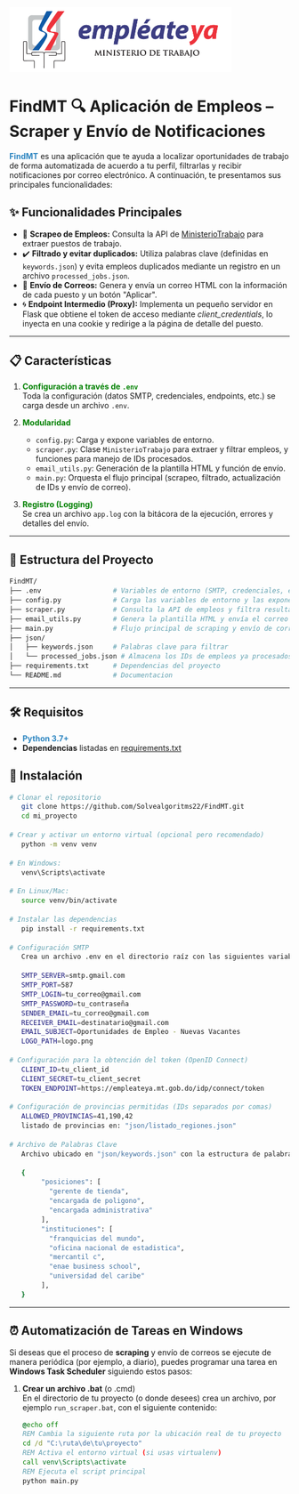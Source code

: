 <!-- Imagen de cabecera (puedes alojarla en tu repo, en la carpeta assets o donde prefieras) -->
<img src="https://github.com/Solvealgoritms22/FindMT/blob/main/assets/images/trabajo2.png" alt="Encabezado" width="400" padding="10"/>

# FindMT :mag: Aplicación de Empleos – Scraper y Envío de Notificaciones

<span style="color:#2E86C1"><strong>FindMT</strong></span> es una aplicación que te ayuda a localizar oportunidades de trabajo de forma automatizada de acuerdo a tu perfil, filtrarlas y recibir notificaciones por correo electrónico. A continuación, te presentamos sus principales funcionalidades:

## :sparkles: Funcionalidades Principales

- :dart: **Scrapeo de Empleos:** Consulta la API de [MinisterioTrabajo](https://empleateya.mt.gob.do) para extraer puestos de trabajo.
- :heavy_check_mark: **Filtrado y evitar duplicados:** Utiliza palabras clave (definidas en `keywords.json`) y evita empleos duplicados mediante un registro en un archivo `processed_jobs.json`.
- :email: **Envío de Correos:** Genera y envía un correo HTML con la información de cada puesto y un botón "Aplicar".
- :cyclone: **Endpoint Intermedio (Proxy):** Implementa un pequeño servidor en Flask que obtiene el token de acceso mediante *client_credentials*, lo inyecta en una cookie y redirige a la página de detalle del puesto.

---

## :clipboard: Características

1. <span style="color:green">**Configuración a través de `.env`**</span>  
   Toda la configuración (datos SMTP, credenciales, endpoints, etc.) se carga desde un archivo `.env`.

2. <span style="color:green">**Modularidad**</span>  
   - `config.py`: Carga y expone variables de entorno.  
   - `scraper.py`: Clase `MinisterioTrabajo` para extraer y filtrar empleos, y funciones para manejo de IDs procesados.  
   - `email_utils.py`: Generación de la plantilla HTML y función de envío.  
   - `main.py`: Orquesta el flujo principal (scrapeo, filtrado, actualización de IDs y envío de correo).

3. <span style="color:green">**Registro (Logging)**</span>  
   Se crea un archivo `app.log` con la bitácora de la ejecución, errores y detalles del envío.

---

## :file_folder: Estructura del Proyecto

```bash
FindMT/
├── .env                  # Variables de entorno (SMTP, credenciales, endpoints, etc.)
├── config.py             # Carga las variables de entorno y las expone
├── scraper.py            # Consulta la API de empleos y filtra resultados
├── email_utils.py        # Genera la plantilla HTML y envía el correo
├── main.py               # Flujo principal de scraping y envío de correos
├── json/
│   ├── keywords.json     # Palabras clave para filtrar
│   └── processed_jobs.json # Almacena los IDs de empleos ya procesados
├── requirements.txt      # Dependencias del proyecto
└── README.md             # Documentacion
```
---
## :hammer_and_wrench: Requisitos

- <span style="color:#2E86C1;">**Python 3.7+**</span>  
- **Dependencias** listadas en [requirements.txt](requirements.txt)

## :rocket: Instalación
```bash
# Clonar el repositorio
   git clone https://github.com/Solvealgoritms22/FindMT.git
   cd mi_proyecto
   
# Crear y activar un entorno virtual (opcional pero recomendado)
   python -m venv venv

# En Windows:
   venv\Scripts\activate

# En Linux/Mac:
   source venv/bin/activate

# Instalar las dependencias
   pip install -r requirements.txt

# Configuración SMTP
   Crea un archivo .env en el directorio raíz con las siguientes variables (ajusta los valores según tu entorno):

   SMTP_SERVER=smtp.gmail.com
   SMTP_PORT=587
   SMTP_LOGIN=tu_correo@gmail.com
   SMTP_PASSWORD=tu_contraseña
   SENDER_EMAIL=tu_correo@gmail.com
   RECEIVER_EMAIL=destinatario@gmail.com
   EMAIL_SUBJECT=Oportunidades de Empleo - Nuevas Vacantes
   LOGO_PATH=logo.png

# Configuración para la obtención del token (OpenID Connect)
   CLIENT_ID=tu_client_id
   CLIENT_SECRET=tu_client_secret
   TOKEN_ENDPOINT=https://empleateya.mt.gob.do/idp/connect/token

# Configuración de provincias permitidas (IDs separados por comas)
   ALLOWED_PROVINCIAS=41,190,42
   listado de provincias en: "json/listado_regiones.json"

# Archivo de Palabras Clave
   Archivo ubicado en "json/keywords.json" con la estructura de palabras clave. Ejemplo:

   {
        "posiciones": [
          "gerente de tienda",
          "encargada de poligono",
          "encargada administrativa"
        ],
        "instituciones": [
          "franquicias del mundo",
          "oficina nacional de estadistica",
          "mercantil c",
          "enae business school",
          "universidad del caribe"
        ],
   }
```
---
## :alarm_clock: Automatización de Tareas en Windows
   Si deseas que el proceso de **scraping** y envío de correos se ejecute de manera periódica (por ejemplo, a diario), puedes programar una tarea en **Windows Task Scheduler** siguiendo estos pasos:

   1. **Crear un archivo .bat** (o .cmd)  
      En el directorio de tu proyecto (o donde desees) crea un archivo, por ejemplo `run_scraper.bat`, con el siguiente contenido:

      ```bat
      @echo off
      REM Cambia la siguiente ruta por la ubicación real de tu proyecto
      cd /d "C:\ruta\de\tu\proyecto"
      REM Activa el entorno virtual (si usas virtualenv)
      call venv\Scripts\activate
      REM Ejecuta el script principal
      python main.py
